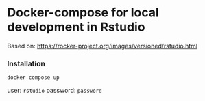 # Docker-compose for local development in Rstudio

Based on: https://rocker-project.org/images/versioned/rstudio.html

### Installation

```
docker compose up
```

user: `rstudio`
password: `password`